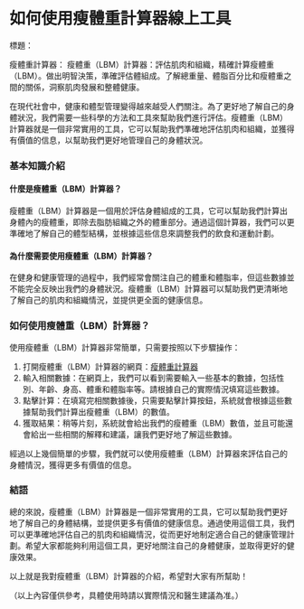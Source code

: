 如何使用瘦體重計算器線上工具
==============

標題：

瘦體重計算器： 瘦體重（LBM）計算器：評估肌肉和組織，精確計算瘦體重（LBM）。做出明智決策，準確評估體組成。了解總重量、體脂百分比和瘦體重之間的關係，洞察肌肉發展和整體健康。

在現代社會中，健康和體型管理變得越來越受人們關注。為了更好地了解自己的身體狀況，我們需要一些科學的方法和工具來幫助我們進行評估。瘦體重（LBM）計算器就是一個非常實用的工具，它可以幫助我們準確地評估肌肉和組織，並獲得有價值的信息，以幫助我們更好地管理自己的身體狀況。

### 基本知識介紹

#### 什麼是瘦體重（LBM）計算器？

瘦體重（LBM）計算器是一個用於評估身體組成的工具，它可以幫助我們計算出身體內的瘦體重，即除去脂肪組織之外的體重部分。通過這個計算器，我們可以更準確地了解自己的體型結構，並根據這些信息來調整我們的飲食和運動計劃。

#### 為什麼需要使用瘦體重（LBM）計算器？

在健身和健康管理的過程中，我們經常會關注自己的體重和體脂率，但這些數據並不能完全反映出我們的身體狀況。瘦體重（LBM）計算器可以幫助我們更清晰地了解自己的肌肉和組織情況，並提供更全面的健康信息。

### 如何使用瘦體重（LBM）計算器？

使用瘦體重（LBM）計算器非常簡單，只需要按照以下步驟操作：

1. 打開瘦體重（LBM）計算器的網頁：[瘦體重計算器](https://www.onlinecalculatorsfree.com/zh-tw/fitness/lean-body-mass-lbm-calculator.html)
2. 輸入相關數據：在網頁上，我們可以看到需要輸入一些基本的數據，包括性別、年齡、身高、體重和體脂率等。請根據自己的實際情況填寫這些數據。
3. 點擊計算：在填寫完相關數據後，只需要點擊計算按鈕，系統就會根據這些數據幫助我們計算出瘦體重（LBM）的數值。
4. 獲取結果：稍等片刻，系統就會給出我們的瘦體重（LBM）數值，並且可能還會給出一些相關的解釋和建議，讓我們更好地了解這些數據。

經過以上幾個簡單的步驟，我們就可以使用瘦體重（LBM）計算器來評估自己的身體情況，獲得更多有價值的信息。

### 結語

總的來說，瘦體重（LBM）計算器是一個非常實用的工具，它可以幫助我們更好地了解自己的身體結構，並提供更多有價值的健康信息。通過使用這個工具，我們可以更準確地評估自己的肌肉和組織情況，從而更好地制定適合自己的健康管理計劃。希望大家都能夠利用這個工具，更好地關注自己的身體健康，並取得更好的健康效果。

以上就是我對瘦體重（LBM）計算器的介紹，希望對大家有所幫助！

（以上內容僅供參考，具體使用時請以實際情況和醫生建議為准。）